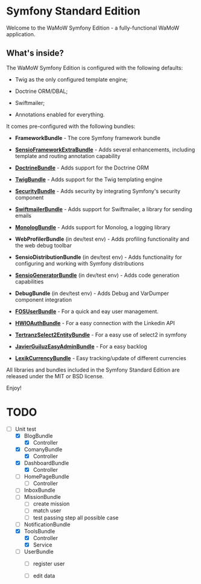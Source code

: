 Symfony Standard Edition
========================

Welcome to the WaMoW Symfony Edition - a fully-functional WaMoW
application.

What's inside?
--------------

The WaMoW Symfony Edition is configured with the following defaults:

  * Twig as the only configured template engine;

  * Doctrine ORM/DBAL;

  * Swiftmailer;

  * Annotations enabled for everything.

It comes pre-configured with the following bundles:

  * **FrameworkBundle** - The core Symfony framework bundle

  * [**SensioFrameworkExtraBundle**][6] - Adds several enhancements, including
    template and routing annotation capability

  * [**DoctrineBundle**][7] - Adds support for the Doctrine ORM

  * [**TwigBundle**][8] - Adds support for the Twig templating engine

  * [**SecurityBundle**][9] - Adds security by integrating Symfony's security
    component

  * [**SwiftmailerBundle**][10] - Adds support for Swiftmailer, a library for
    sending emails

  * [**MonologBundle**][11] - Adds support for Monolog, a logging library

  * **WebProfilerBundle** (in dev/test env) - Adds profiling functionality and
    the web debug toolbar

  * **SensioDistributionBundle** (in dev/test env) - Adds functionality for
    configuring and working with Symfony distributions

  * [**SensioGeneratorBundle**][13] (in dev/test env) - Adds code generation
    capabilities

  * **DebugBundle** (in dev/test env) - Adds Debug and VarDumper component
    integration

  * [**FOSUserBundle**][14] - For a quick and eay user management.

  * [**HWIOAuthBundle**][15] - For a easy connection with the Linkedin API

  * [**TertranzSelect2EntityBundle**][16] - For a easy use of select2 in symfony

  * [**JavierGuiluzEasyAdminBundle**][17] - For a easy backlog

  * [**LexikCurrencyBundle**][18] - Easy tracking/update of different currencies

All libraries and bundles included in the Symfony Standard Edition are
released under the MIT or BSD license.

Enjoy!

# TODO 

- [ ] Unit test
  - [x] BlogBundle
    - [x] Controller
  - [x] ComanyBundle
    - [x] Controller
  - [x] DashboardBundle
    - [x] Controller
  - [ ] HomePageBundle
    - [ ] Controller
  - [ ] InboxBundle
  - [ ] MissionBundle
    - [ ] create mission
    - [ ] match user
    - [ ] test passing step all possible case 
  - [ ] NotificationBundle
  - [x] ToolsBundle
    - [x] Controller
    - [x] Service
  - [ ] UserBundle
    - [ ] register user 
    - [ ] edit data
    

[1]:  https://symfony.com/doc/2.8/book/installation.html
[6]:  https://symfony.com/doc/current/bundles/SensioFrameworkExtraBundle/index.html
[7]:  https://symfony.com/doc/2.8/book/doctrine.html
[8]:  https://symfony.com/doc/2.8/book/templating.html
[9]:  https://symfony.com/doc/2.8/book/security.html
[10]: https://symfony.com/doc/2.8/cookbook/email.html
[11]: https://symfony.com/doc/2.8/cookbook/logging/monolog.html
[13]: https://symfony.com/doc/2.8/bundles/SensioGeneratorBundle/index.html
[14]: https://github.com/FriendsOfSymfony/FOSUserBundle
[15]: https://github.com/hwi/HWIOAuthBundle
[16]: https://github.com/tetranz/select2entity-bundle
[17]: https://www.google.de/search?q=easyadmin+github&oq=easyadmin+github&aqs=chrome..69i57j69i60.2258j0j4&sourceid=chrome&ie=UTF-8
[18]: https://github.com/lexik/LexikCurrencyBundle